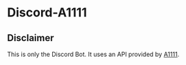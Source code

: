 # Discord-A1111

## Disclaimer

This is only the Discord Bot. It uses an API provided by [A1111](https://github.com/AUTOMATIC1111/stable-diffusion-webui).
